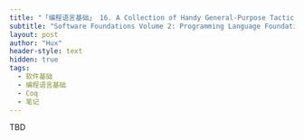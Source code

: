 ```yaml
---
title: "「编程语言基础」 16. A Collection of Handy General-Purpose Tactics"
subtitle: "Software Foundations Volume 2: Programming Language Foundations - Chapter 16"
layout: post
author: "Hux"
header-style: text
hidden: true
tags:
  - 软件基础
  - 编程语言基础
  - Coq
  - 笔记
---
```


TBD
